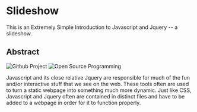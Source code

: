 # Slideshow

This is an Extremely Simple Introduction to Javascript and Jquery -- a slideshow.

## Abstract

![Github Project](https://img.shields.io/badge/DBMS-project-yellowgreen.svg)
![Open Source Programming](https://img.shields.io/badge/open--source-programming-ff69b4.svg)

Javascript and its close relative Jquery are responsible for much of the fun and/or interactive stuff that we see on the web. These tools often are used to turn a static webpage into something much more dynamic. Just like CSS, Javascript and Jquery often are contained in distinct files and have to be added to a webpage in order for it to function properly.
